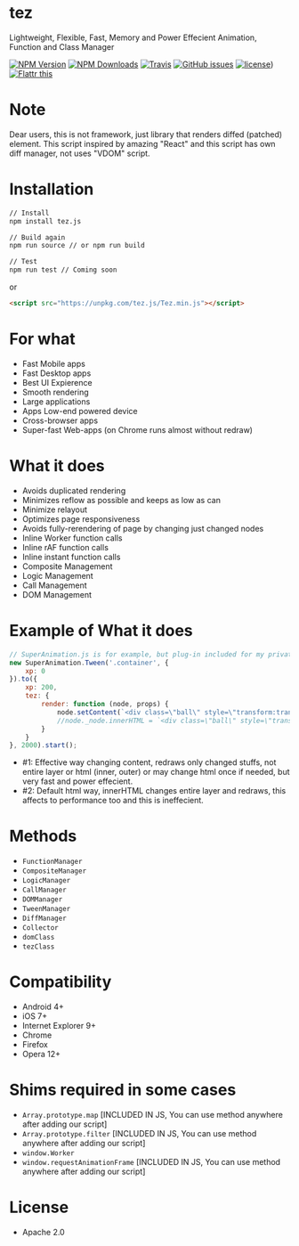 # tez
Lightweight, Flexible, Fast, Memory and Power Effecient Animation, Function and Class Manager

[![NPM Version][npm-image]][npm-url]
[![NPM Downloads][downloads-image]][downloads-url]
[![Travis](https://img.shields.io/travis/rust-lang/rust.svg)](http://github.com/dalisoft/tez)
[![GitHub issues](https://img.shields.io/github/issues/dalisoft/tez.svg)](http://github.com/dalisoft/tez)
[![license](https://img.shields.io/github/license/dalisoft/tez.svg)](http://github.com/dalisoft/tez))
[![Flattr this][flattr-image]][flattr-url]

# Note
Dear users, this is not framework, just library that renders diffed (patched) element. This script inspired by amazing "React" and this script has own diff manager, not uses "VDOM" script.

# Installation
```sh
// Install
npm install tez.js

// Build again
npm run source // or npm run build

// Test
npm run test // Coming soon
```

or

```html
<script src="https://unpkg.com/tez.js/Tez.min.js"></script>
```


# For what
* Fast Mobile apps
* Fast Desktop apps
* Best UI Expierence
* Smooth rendering
* Large applications
* Apps Low-end powered device
* Cross-browser apps
* Super-fast Web-apps (on Chrome runs almost without redraw)

# What it does
* Avoids duplicated rendering
* Minimizes reflow as possible and keeps as low as can
* Minimize relayout
* Optimizes page responsiveness
* Avoids fully-rerendering of page by changing just changed nodes
* Inline Worker function calls
* Inline rAF function calls
* Inline instant function calls
* Composite Management
* Logic Management
* Call Management
* DOM Management

# Example of What it does
```javascript
// SuperAnimation.js is for example, but plug-in included for my private stuff
new SuperAnimation.Tween('.container', {
	xp: 0
}).to({
	xp: 200,
	tez: {
		render: function (node, props) {
			node.setContent(`<div class=\"ball\" style=\"transform:translate3d(${ props.xp }px, 0px, 0px)\"></div>`); // #1
			//node._node.innerHTML = `<div class=\"ball\" style=\"transform:translate3d(${ props.xp }px, 0px, 0px)\"></div>` #2
		}
	}
}, 2000).start();

```
* \#1: Effective way changing content, redraws only changed stuffs, not entire layer or html (inner, outer) or may change html once if needed, but very fast and power effecient.
* \#2: Default html way, innerHTML changes entire layer and redraws, this affects to performance too and this is ineffecient.

# Methods
* `FunctionManager`
* `CompositeManager`
* `LogicManager`
* `CallManager`
* `DOMManager`
* `TweenManager`
* `DiffManager`
* `Collector`
* `domClass`
* `tezClass`

# Compatibility
* Android 4+
* iOS 7+
* Internet Explorer 9+
* Chrome
* Firefox
* Opera 12+

# Shims required in some cases
* `Array.prototype.map` [INCLUDED IN JS, You can use method anywhere after adding our script]
* `Array.prototype.filter` [INCLUDED IN JS, You can use method anywhere after adding our script]
* `window.Worker` 
* `window.requestAnimationFrame` [INCLUDED IN JS, You can use method anywhere after adding our script]

# License
* Apache 2.0

[npm-image]: https://img.shields.io/npm/v/tez.js.svg
[npm-url]: https://npmjs.org/package/tez.js
[downloads-image]: https://img.shields.io/npm/dm/tez.js.svg
[downloads-url]: https://npmjs.org/package/tez.js
[flattr-image]: https://api.flattr.com/button/flattr-badge-large.png
[flattr-url]: https://flattr.com/thing/0bfc4bbb6273be0e5abeb8fa5e0c71a8
